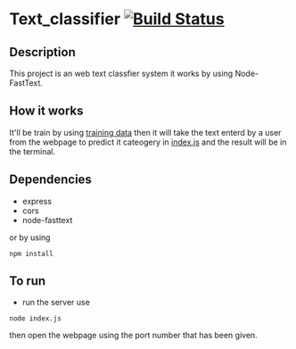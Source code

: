# Text_classifier [![Build Status](https://app.travis-ci.com/shoqkhalidd/Text_classifier.svg?branch=main)](https://app.travis-ci.com/shoqkhalidd/Text_classifier)

## Description

This project is an web text classfier system it works by using Node-FastText.


## How it works
It'll be train by using [training data](train.txt) then it will take the text enterd by a user from the webpage to predict it cateogery in [index.js](index.js) 
and the result will be in the terminal.



## Dependencies 

- express
- cors
- node-fasttext

or by using 
```
npm install
```
## To run 
- run the server 
use 
```
node index.js
```
then open the webpage using the port number that has been given.
